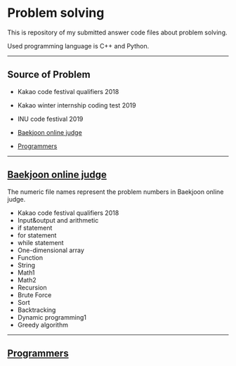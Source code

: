Problem solving
===============

This is repository of my submitted answer code files about problem solving.

Used programming language is C++ and Python.

- - -

Source of Problem
------------------

- Kakao code festival qualifiers 2018
  
- Kakao winter internship coding test 2019
  
- INU code festival 2019

- [Baekjoon online judge][Baekjoon link]

- [Programmers][Programmers link]

[Baekjoon link]: https://www.acmicpc.net "Baekjoon online judge link"

[Programmers link]: https://programmers.co.kr "Programmers link"
- - -

[Baekjoon online judge][Baekjoon link]
  ----------------------------------------------------------------------------

  The numeric file names represent the problem numbers in Baekjoon online judge.

- Kakao code festival qualifiers 2018
- Input&output and arithmetic
- if statement
- for statement
- while statement
- One-dimensional array
- Function
- String
- Math1
- Math2
- Recursion
- Brute Force
- Sort
- Backtracking
- Dynamic programming1
- Greedy algorithm
  
- - -

[Programmers][Programmers link]
-----------------------------------------------------------------------------
